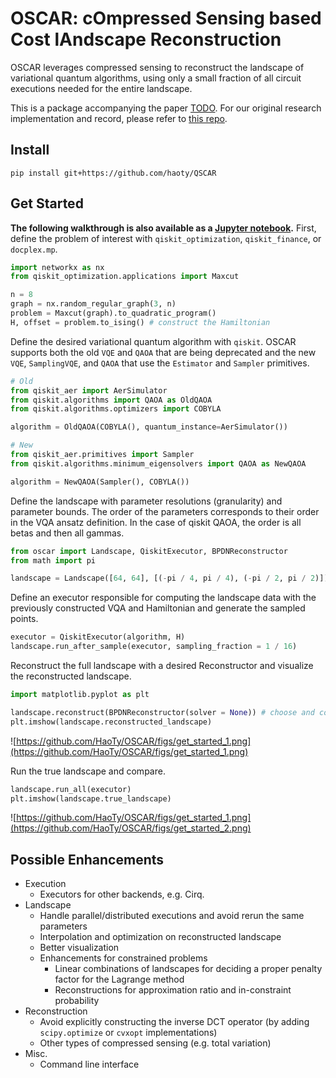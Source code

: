# OSCAR: cOmpressed Sensing based Cost lAndscape Reconstruction
OSCAR leverages compressed sensing to reconstruct the landscape of variational quantum algorithms, using only a small fraction of all circuit executions needed for the entire landscape.

This is a package accompanying the paper [TODO](). For our original research implementation and record, please refer to [this repo](https://github.com/kunliu7/oscar/).

## Install
```
pip install git+https://github.com/haoty/QSCAR
```

## Get Started
__The following walkthrough is also available as a [Jupyter notebook](https://github.com/HaoTy/OSCAR/notebooks/get_started.ipynb).__
First, define the problem of interest with `qiskit_optimization`, `qiskit_finance`, or `docplex.mp`.


```python
import networkx as nx
from qiskit_optimization.applications import Maxcut

n = 8
graph = nx.random_regular_graph(3, n)
problem = Maxcut(graph).to_quadratic_program()
H, offset = problem.to_ising() # construct the Hamiltonian
```

Define the desired variational quantum algorithm with `qiskit`.
OSCAR supports both the old `VQE` and `QAOA` that are being deprecated and the new `VQE`, `SamplingVQE`, and `QAOA` that use the `Estimator` and `Sampler` primitives.


```python
# Old
from qiskit_aer import AerSimulator
from qiskit.algorithms import QAOA as OldQAOA
from qiskit.algorithms.optimizers import COBYLA

algorithm = OldQAOA(COBYLA(), quantum_instance=AerSimulator())
```


```python
# New
from qiskit_aer.primitives import Sampler
from qiskit.algorithms.minimum_eigensolvers import QAOA as NewQAOA

algorithm = NewQAOA(Sampler(), COBYLA())
```

Define the landscape with parameter resolutions (granularity) and parameter bounds.
The order of the parameters corresponds to their order in the VQA ansatz definition. In the case of qiskit QAOA, the order is all betas and then all gammas.


```python
from oscar import Landscape, QiskitExecutor, BPDNReconstructor
from math import pi

landscape = Landscape([64, 64], [(-pi / 4, pi / 4), (-pi / 2, pi / 2)])
```

Define an executor responsible for computing the landscape data with the previously constructed VQA and Hamiltonian and generate the sampled points.


```python
executor = QiskitExecutor(algorithm, H)
landscape.run_after_sample(executor, sampling_fraction = 1 / 16)
```


Reconstruct the full landscape with a desired Reconstructor and visualize the reconstructed landscape.


```python
import matplotlib.pyplot as plt

landscape.reconstruct(BPDNReconstructor(solver = None)) # choose and config a desired cvxpy solver
plt.imshow(landscape.reconstructed_landscape)
```


    
![https://github.com/HaoTy/OSCAR/figs/get_started_1.png](https://github.com/HaoTy/OSCAR/figs/get_started_1.png)



Run the true landscape and compare.


```python
landscape.run_all(executor)
plt.imshow(landscape.true_landscape)
```

    
![https://github.com/HaoTy/OSCAR/figs/get_started_1.png](https://github.com/HaoTy/OSCAR/figs/get_started_2.png)




## Possible Enhancements
- Execution
    - Executors for other backends, e.g. Cirq.
- Landscape
    - Handle parallel/distributed executions and avoid rerun the same parameters
    - Interpolation and optimization on reconstructed landscape
    - Better visualization
    - Enhancements for constrained problems
        - Linear combinations of landscapes for deciding a proper penalty factor for the Lagrange method
        - Reconstructions for approximation ratio and in-constraint probability
- Reconstruction
    - Avoid explicitly constructing the inverse DCT operator (by adding `scipy.optimize` or `cvxopt` implementations)
    - Other types of compressed sensing (e.g. total variation)
- Misc.
    - Command line interface
